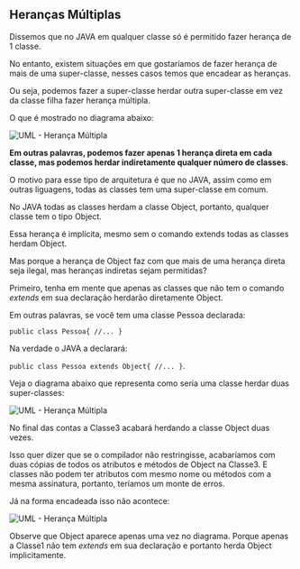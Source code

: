 ## Heranças Múltiplas

Dissemos que no JAVA em qualquer classe só é permitido fazer herança de 1 classe.

No entanto, existem situações em que gostaríamos de fazer herança de mais de uma super-classe, nesses casos temos que encadear as heranças.

Ou seja, podemos fazer a super-classe herdar outra super-classe em vez da classe filha fazer herança múltipla.

O que é mostrado no diagrama abaixo:

![UML - Herança Múltipla](https://github.com/profgabrielmilitello/POO/blob/master/imagens/cap12-uml-heranca.png "UML Herança Múltipla")

**Em outras palavras, podemos fazer apenas 1 herança direta em cada classe, mas podemos herdar indiretamente qualquer número de classes.**

O motivo para esse tipo de arquitetura é que no JAVA, assim como em outras liguagens, todas as classes tem uma super-classe em comum.

No JAVA todas as classes herdam a classe Object, portanto, qualquer classe tem o tipo Object.

Essa herança é implícita, mesmo sem o comando extends todas as classes herdam Object.

Mas porque a herança de Object faz com que mais de uma herança direta seja ilegal, mas heranças indiretas sejam permitidas?

Primeiro, tenha em mente que apenas as classes que não tem o comando *extends* em sua declaração herdarão diretamente Object.

Em outras palavras, se você tem uma classe Pessoa declarada:

`public class Pessoa{ //... }` 

Na verdade o JAVA a declarará:

 `public class Pessoa extends Object{ //... }`.

 Veja o diagrama abaixo que representa como seria uma classe herdar duas super-classes:

![UML - Herança Múltipla](https://github.com/profgabrielmilitello/POO/blob/master/imagens/cap12-uml-heranca-object-incorreta.png "UML Herança Múltipla")

No final das contas a Classe3 acabará herdando a classe Object duas vezes.

Isso quer dizer que se o compilador não restringisse, acabaríamos com duas cópias de todos os atributos e métodos de Object na Classe3. E classes não podem ter atributos com mesmo nome ou métodos com a mesma assinatura, portanto, teríamos um monte de erros.

Já na forma encadeada isso não acontece:

![UML - Herança Múltipla](https://github.com/profgabrielmilitello/POO/blob/master/imagens/cap12-uml-heranca-object-correta.png "UML Herança Múltipla")

Observe que Object aparece apenas uma vez no diagrama. Porque apenas a Classe1 não tem *extends* em sua declaração e portanto herda Object implicitamente.